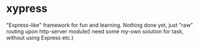 # xypress
"Express-like" framework for fun and learning.
Nothing done yet, just "raw" routing upon http-server module(I need some my-own solution for task, without using Express etc.) 
